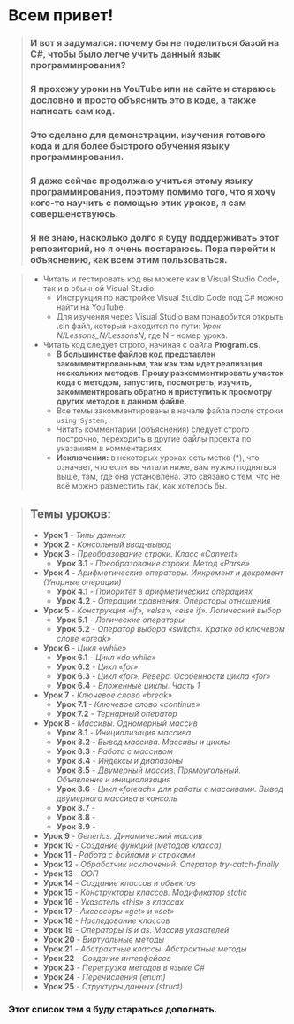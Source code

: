 ﻿# Всем привет!

> ### И вот я задумался: почему бы не поделиться базой на C#, чтобы было легче учить данный язык программирования?
> ### Я прохожу уроки на YouTube или на сайте и стараюсь дословно и просто объяснить это в коде, а также написать сам код.
> ### Это сделано для демонстрации, изучения готового кода и для более быстрого обучения языку программирования.
> ### Я даже сейчас продолжаю учиться этому языку программирования, поэтому помимо того, что я хочу кого-то научить с помощью этих уроков, я сам совершенствуюсь.
> ### Я не знаю, насколько долго я буду поддерживать этот репозиторий, но я очень постараюсь. Пора перейти к объяснению, как всем этим пользоваться.

> - Читать и тестировать код вы можете как в Visual Studio Code, так и в обычной Visual Studio.
>	- Инструкция по настройке Visual Studio Code под C# можно найти на YouTube.
>	- Для изучения через Visual Studio вам понадобится открыть .sln файл, который находится по пути: *Урок N/Lessons_N/LessonsN*, где N - номер урока.
> - Читать код следует строго, начиная с файла **Program.cs**.
>	- **В большинстве файлов код представлен закомментированным, так как там идет реализация нескольких методов. Прошу разкомментировать участок кода с методом, запустить, посмотреть, изучить, закомментировать обратно и приступить к просмотру других методов в данном файле.**
>	- Все темы закомментированы в начале файла после строки `using System;`.
>	- Читать комментарии (объяснения) следует строго построчно, переходить в другие файлы проекта по указаниям в комментариях.
>	- **Исключения:** в некоторых уроках есть метка (*), что означает, что если вы читали ниже, вам нужно подняться выше, там, где она установлена. Это связано с тем, что не всё можно разместить так, как хотелось бы.

> ## Темы уроков:
> - **Урок 1** - *Типы данных*
> - **Урок 2** - *Консольный ввод-вывод*
> - **Урок 3** - *Преобразование строки. Класс «Convert»*
>	- **Урок 3.1** - *Преобразование строки. Метод «Parse»*
> - **Урок 4** - *Арифметические операторы. Инкремент и декремент (Унарные операции)*
>	- **Урок 4.1** - *Приоритет в арифметических операциях*
>	- **Урок 4.2** - *Операции сравнения. Операторы отношения*
> - **Урок 5** - *Конструкция «if», «else», «else if». Логический выбор*
>	- **Урок 5.1** - *Логические операторы*
>	- **Урок 5.2** - *Оператор выбора «switch». Кратко об ключевом слове «break»*
> - **Урок 6** - *Цикл «while»*
>	- **Урок 6.1** - *Цикл «do while»*
>	- **Урок 6.2** - *Цикл «for»*
>	- **Урок 6.3** - *Цикл «for». Реверс. Особенности цикла «for»*
>	- **Урок 6.4** - *Вложенные циклы. Часть 1*
> - **Урок 7** - *Ключевое слово «break»*
>	- **Урок 7.1** - *Ключевое слово «continue»*
>	- **Урок 7.2** - *Тернарный оператор*
> - **Урок 8** - *Массивы. Одномерный массив*
>	- **Урок 8.1** - *Инициализация массива*
>	- **Урок 8.2** - *Вывод массива. Массивы и циклы*
>	- **Урок 8.3** - *Работа с массивом*
>	- **Урок 8.4** - *Индексы и диапазоны*
>	- **Урок 8.5** - *Двумерный массив. Прямоугольный. Объявление и инициализация*
>	- **Урок 8.6** - *Цикл «foreach» для работы с массивами. Вывод двумерного массива в консоль*
>	- **Урок 8.7** - 
>	- **Урок 8.8** - 
>	- **Урок 8.9** - 
> - **Урок 9** - *Generics. Динамический массив*
> - **Урок 10** - *Создание функций (методов класса)*
> - **Урок 11** - *Работа с файлами и строками*
> - **Урок 12** - *Обработчик исключений. Оператор try-catch-finally*
> - **Урок 13** - *ООП*
> - **Урок 14** - *Создание классов и объектов*
> - **Урок 15** - *Конструкторы классов. Модификатор static*
> - **Урок 16** - *Указатель «this» в классах*
> - **Урок 17** - *Аксессоры «get» и «set»*
> - **Урок 18** - *Наследование классов*
> - **Урок 19** - *Операторы is и as. Массив указателей*
> - **Урок 20** - *Виртуальные методы*
> - **Урок 21** - *Абстрактные классы. Абстрактные методы*
> - **Урок 22** - *Создание интерфейсов*
> - **Урок 23** - *Перегрузка методов в языке C#*
> - **Урок 24** - *Перечисления (enum)*
> - **Урок 25** - *Структуры данных (struct)*

### Этот список тем я буду стараться дополнять.
